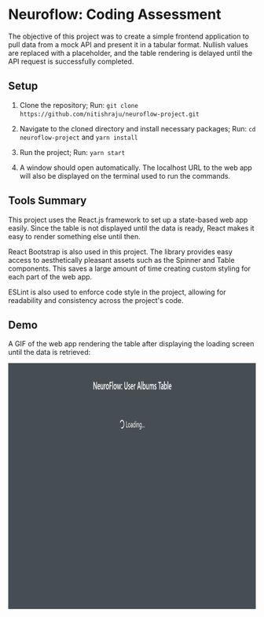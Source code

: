 # Neuroflow: Coding Assessment

The objective of this project was to create a simple frontend application to pull data from a mock API and present it in a tabular format. Nullish values are replaced with a placeholder, and the table rendering is delayed until the API request is successfully completed.

## Setup

1. Clone the repository; Run: ```git clone https://github.com/nitishraju/neuroflow-project.git```

2. Navigate to the cloned directory and install necessary packages; Run: ```cd neuroflow-project``` and ```yarn install```

3. Run the project; Run: ```yarn start```

4. A window should open automatically. The localhost URL to the web app will also be displayed on the terminal used to run the commands.

## Tools Summary

This project uses the React.js framework to set up a state-based web app easily. 
Since the table is not displayed until the data is ready, React makes it easy to render something else until then.

React Bootstrap is also used in this project. The library provides easy access to aesthetically pleasant assets such as
the Spinner and Table components. This saves a large amount of time creating custom styling for each part of the web app.

ESLint is also used to enforce code style in the project, allowing for readability and consistency across the project's code.

## Demo

A GIF of the web app rendering the table after displaying the loading screen until the data is retrieved: 

<img src="./readme-assets/demo.gif" alt="Website Demo" width="900" height="500">

